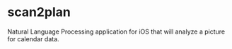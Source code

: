 # scan2plan
Natural Language Processing application for iOS that will analyze a picture for calendar data.
